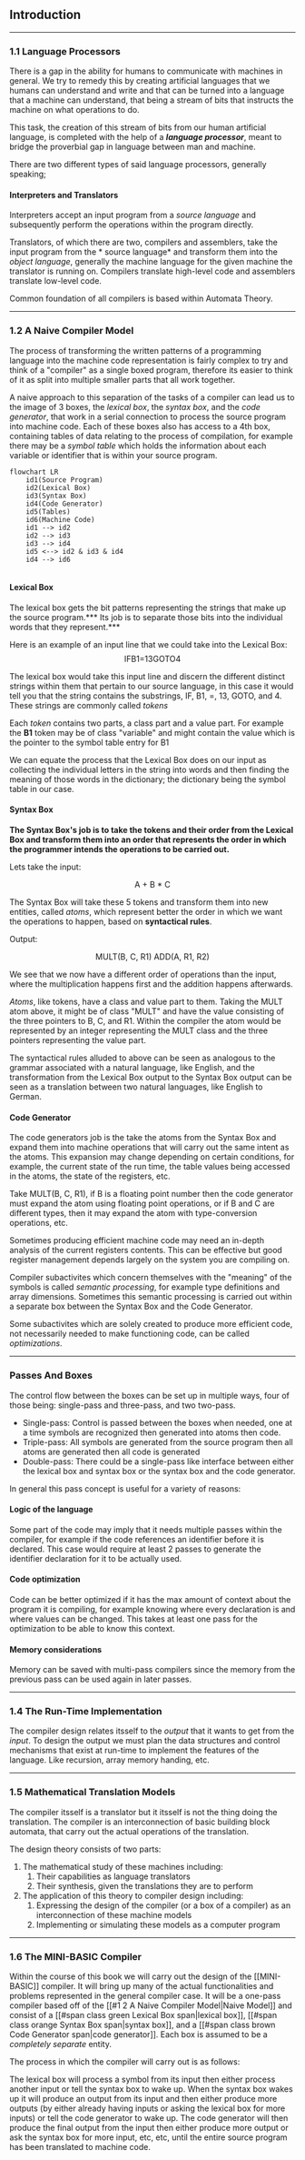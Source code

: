 ## Introduction

---
### 1.1 Language Processors
There is a gap in the ability for humans to communicate with machines in general. We try to remedy this by creating artificial languages that we humans can understand and write and that can be turned into a language that a machine can understand, that being a stream of bits that instructs the machine on what operations to do.

This task, the creation of this stream of bits from our human artificial language, is completed with the help of a <span class="purple">***language processor***</span>, meant to bridge the proverbial gap in language between man and machine.

There are two different types of said language processors, generally speaking;

#### <span class="red">**Interpreters**</span> and <span class="blue">**Translators**</span>

<span class="red">Interpreters</span> accept an input program from a *source language* and subsequently perform the operations within the program directly.

<span class="blue">Translators</span>, of which there are two, compilers and assemblers, take the input program from the * source language* and transform them into the *object language*, generally the machine language for the given machine the translator is running on. Compilers translate high-level code and assemblers translate low-level code.

Common foundation of all compilers is based within Automata Theory.

---
### 1.2 A Naive Compiler Model

The process of transforming the written patterns of a programming language into the machine code representation is fairly complex to try and think of a "compiler" as a single boxed program, therefore its easier to think of it as split into multiple smaller parts that all work together.

A naive approach to this separation of the tasks of a compiler can lead us to the image of 3 boxes, the <span class="green">*lexical box*</span>, the <span class="orange">*syntax box*</span>, and the <span class="brown">*code generator*</span>, that work in a serial connection to process the source program into machine code. Each of these boxes also has access to a 4th box, containing tables of data relating to the process of compilation, for example there may be a *symbol table* which holds the information about each variable or identifier that is within your source program. 

```mermaid
flowchart LR
	id1(Source Program)
	id2(Lexical Box)
	id3(Syntax Box)
	id4(Code Generator)
	id5(Tables)
	id6(Machine Code)
	id1 --> id2
	id2 --> id3
	id3 --> id4
	id5 <--> id2 & id3 & id4
	id4 --> id6
	
```

#### <span class="green">**Lexical Box**</span>

The lexical box gets the bit patterns representing the strings that make up the source program.*** Its job is to separate those bits into the individual words that they represent.***

Here is an example of an input line that we could take into the Lexical Box:
$$\text{IFB1=13GOTO4}$$

The lexical box would take this input line and discern the different distinct strings within them that pertain to our source language, in this case it would tell you that the string contains the substrings, IF, B1, =, 13, GOTO, and 4. These strings are commonly called *tokens*

Each *token* contains two parts, a class part and a value part. For example the **B1** token may be of class "variable" and might contain the value which is the pointer to the symbol table entry for B1

We can equate the process that the Lexical Box does on our input as collecting the individual letters in the string into words and then finding the meaning of those words in the dictionary; the dictionary being the symbol table in our case.

#### <span class="orange">**Syntax Box**</span>

**The Syntax Box's job is to take the tokens and their order from the Lexical Box and transform them into an order that represents the order in which the programmer intends the operations to be carried out.**

Lets take the input:

$$\text{A + B * C}$$

The Syntax Box will take these 5 tokens and transform them into new entities, called *atoms*, which represent better the order in which we want the operations to happen, based on **syntactical rules**.

Output: 

$$\text{MULT(B, C, R1) ADD(A, R1, R2)}$$
 
 We see that we now have a different order of operations than the input, where the multiplication happens first and the addition happens afterwards.
 
 *Atoms*, like tokens, have a class and value part to them. Taking the MULT atom above, it might be of class "MULT" and have the value consisting of the three pointers to B, C, and R1. Within the compiler the atom would be represented by an integer representing the MULT class and the three pointers representing the value part.
 
 The syntactical rules alluded to above can be seen as analogous to the grammar associated with a natural language, like English, and the transformation from the Lexical Box output to the Syntax Box output can be seen as a translation between two natural languages, like English to German.
 
 
 #### <span class="brown">**Code Generator**</span>
 
 The code generators job is the take the atoms from the Syntax Box and expand them into machine operations that will carry out the same intent as the atoms. This expansion may change depending on certain conditions, for example, the current state of the run time, the table values being accessed in the atoms, the state of the registers, etc. 
 
 Take MULT(B, C, R1), if B is a floating point number then the code generator must expand the atom using floating point operations, or if B and C are different types, then it may expand the atom with type-conversion operations, etc.
 
 Sometimes producing efficient machine code may need an in-depth analysis of the current registers contents. This can be effective but good register management depends largely on the system you are compiling on.
 
 Compiler subactivites which concern themselves with the "meaning" of the symbols is called *semantic processing*, for example type definitions and array dimensions. Sometimes this semantic processing is carried out within a separate box between the Syntax Box and the Code Generator. 
 
 Some subactivites which are solely created to produce more efficient code, not necessarily needed to make functioning code, can be called *optimizations*.
 
 ---
 ### Passes And Boxes
 
 The control flow between the boxes can be set up in multiple ways, four of those being: single-pass and three-pass, and two two-pass.
 
 - Single-pass:  Control is passed between the boxes when needed, one at a time symbols are recognized then generated into atoms then code.
 - Triple-pass: All symbols are generated from the source program then all atoms are generated then all code is generated
 - Double-pass: There could be a single-pass like interface between either the lexical box and syntax box or the syntax box and the code generator.

In general this pass concept is useful for a variety of reasons:


#### Logic of the language
Some part of the code may imply that it needs multiple passes within the compiler, for example if the code references an identifier before it is declared. This case would require at least 2 passes to generate the identifier declaration for it to be actually used. 


#### Code optimization

Code can be better optimized if it has the max amount of context about the program it is compiling, for example knowing where every declaration is and where values can be changed. This takes at least one pass for the optimization to be able to know this context. 

#### Memory considerations

Memory can be saved with multi-pass compilers since the memory from the previous pass can be used again in later passes.

---
### 1.4 The Run-Time Implementation

The compiler design relates itsself to the *output* that it wants to get from the *input*. To design the output we must plan the data structures and control mechanisms that exist at run-time to implement the features of the language. Like recursion, array memory handing, etc. 

---
### 1.5 Mathematical Translation Models
The compiler itsself is a translator but it itsself is not the thing doing the translation. The compiler is an interconnection of basic building block automata, that carry out the actual operations of the translation.

The design theory consists of two parts:

1. The mathematical study of these machines including:
	1. Their capabilities as language translators
	2. Their synthesis, given the translations they are to perform
2. The application of this theory to compiler design including:
	1. Expressing the design of the compiler (or a box of a compiler) as an interconnection of these machine models
	2. Implementing or simulating these models as a computer program


---
### 1.6 The MINI-BASIC Compiler

Within the course of this book we will carry out the design of the [[MINI-BASIC]] compiler. It will bring up many of the actual functionalities and problems represented in the general compiler case. It will be a one-pass compiler based off of the [[#1 2 A Naive Compiler Model|Naive Model]] and consist of a [[#span class green Lexical Box span|lexical box]], [[#span class orange Syntax Box span|syntax box]], and a [[#span class brown Code Generator span|code generator]]. Each box is assumed to be a *completely separate* entity. 

The process in which the compiler will carry out is as follows:

The lexical box will process a symbol from its input then either process another input or tell the syntax box to wake up. When the syntax box wakes up it will produce an output from its input and then either produce more outputs (by either already having inputs or asking the lexical box for more inputs) or tell the code generator to wake up. The code generator will then produce the final output from the input then either produce more output or ask the syntax box for more input, etc, etc, until the entire source program has been translated to machine code.


